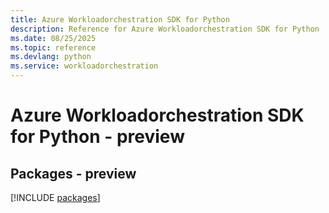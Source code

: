 ```yaml
---
title: Azure Workloadorchestration SDK for Python
description: Reference for Azure Workloadorchestration SDK for Python
ms.date: 08/25/2025
ms.topic: reference
ms.devlang: python
ms.service: workloadorchestration
---
```

# Azure Workloadorchestration SDK for Python - preview
## Packages - preview
[!INCLUDE [packages](workloadorchestration-index.md)]